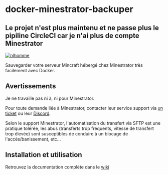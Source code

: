 # docker-minestrator-backuper

## Le projet n'est plus maintenu et ne passe plus le pipiline CircleCI car je n'ai plus de compte Minestrator

[![nlhomme](https://circleci.com/gh/nlhomme/docker-minestrator-backuper.svg?style=svg)](https://app.circleci.com/pipelines/github/nlhomme/docker-minestrator-backuper)

Sauvegarder votre serveur Mincraft hébergé chez Minestrator très facilement avec Docker.

## Avertissements

Je ne travaille pas ni à, ni pour Minestrator.</p>
Pour toute demande liée à Minestrator, contacter leur service support via [un ticket](https://minestrator.com/panel/support) ou leur [Discord](https://discord.com/invite/sa3uVjE).

Selon le support Minestrator, l'automatisation du transfert via SFTP est une pratique tolérée, les abus (transferts trop fréquents, vitesse de transfert trop élevée) sont susceptibles de conduire à un blocage de l'accès/banissement, etc...

## Installation et utilisation

Retrouvez la documentation complète dans le [wiki](https://github.com/nlhomme/docker-minestrator-backuper/wiki/%5BFR%5D-Accueil)
